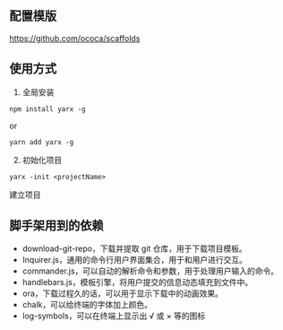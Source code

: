 
## 配置模版
https://github.com/ococa/scaffolds


## 使用方式

1. 全局安装
```
npm install yarx -g
```
or 
```
yarn add yarx -g
```

2. 初始化项目
```
yarx -init <projectName>
```
建立项目




## 脚手架用到的依赖
- download-git-repo，下载并提取 git 仓库，用于下载项目模板。
- Inquirer.js，通用的命令行用户界面集合，用于和用户进行交互。
- commander.js，可以自动的解析命令和参数，用于处理用户输入的命令。
- handlebars.js，模板引擎，将用户提交的信息动态填充到文件中。
- ora，下载过程久的话，可以用于显示下载中的动画效果。
- chalk，可以给终端的字体加上颜色。
- log-symbols，可以在终端上显示出 √ 或 × 等的图标
